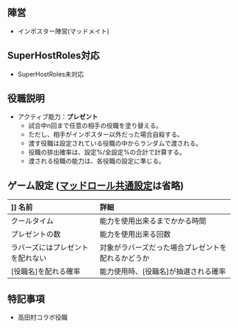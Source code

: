 ## 陣営
- インポスター陣営(マッドメイト)

## SuperHostRoles対応
- SuperHostRoles未対応

## 役職説明
- アクティブ能力：**プレゼント**
  - 試合中n回まで任意の相手の役職を塗り替える。
  - ただし、相手がインポスター以外だった場合自殺する。
  - 渡す役職は設定されている役職の中からランダムで渡される。
  - 役職の排出確率は、設定%/全設定%の合計で計算する。
  - 渡される役職の能力は、各役職の設定に準じる。

## ゲーム設定 ([マッドロール共通設定]([[マッドメイト＆ジャッカルフレンズ役職#マッドメイト及びジャッカルフレンズの共通設定)は省略)
|]] 名前 | 詳細 |
| :-- | :-- |
| クールタイム | 能力を使用出来るまでかかる時間 |
| プレゼントの数 | 能力を使用出来る回数 |
| ラバーズにはプレゼントを配れない | 対象がラバーズだった場合プレゼントを配れるかどうか |
| [役職名]を配れる確率 | 	能力使用時、[役職名]が抽選される確率 |

## 特記事項 <!-- 不要な場合はまるごと消す -->
- 高田村コラボ役職